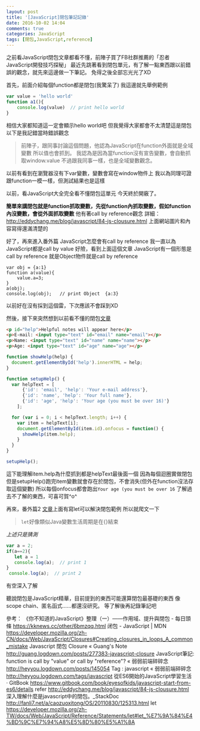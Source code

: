 ```yaml
---
layout: post
title: '[JavaScript]閉包筆記記錄'
date: 2016-10-02 14:04
comments: true
categories: JavaScript
tags: [閉包,JavaScript,reference]
---
```

之前看JavaScript閉包文章都看不懂，前陣子買了FB社群推薦的「忍者JavaScript開發技巧探秘」
最近先跳著看到閉包單元，有了解一點東西跟以前錯誤的觀念，就先來這邊做一下筆記。
免得之後全部忘光光了XD

<!--more-->

首先，前面介紹每個function都是閉包(我驚呆了)
我這邊就先舉例範例
```js
var value = 'hello world'
function a1(){
    console.log(value)  // print hello world
}
```
相信大家都知道這一定會顯示hello world吧
但我覺得大家都會不太清楚這是閉包
以下是我記錯當時錯誤觀念
> 前陣子，跟同事討論這個問題，他認為JavaScript在function外面就是全域變數
所以值也會抓到。
我認為是因為當function沒有宣告變數，會自動抓取window.value
不過跟我同事一樣，也是全域變數觀念。

以前有看到在瀏覽器沒有下var變數，變數會寫在window物件上
我以為同理可證跟function一模一樣，但測試結果也是這樣

以前，看JavaScript大全完全看不懂閉包這單元
今天終於開竅了。

**簡單來講閉包就是function抓取變數，先從function內抓取變數，假如function內沒變數，會從外面抓取變數**
他有著call by reference觀念
詳細：http://eddychang.me/blog/javascript/84-js-clousure.html
上面網站圖片和內容寫得還滿清楚的

好了，再來進入番外篇
JavaScript怎麼會有call by reference
我一直以為JavaScript都是call by value
好險，看到上面這個文章
JavaScript有一個形態是call by reference
就是Object物件就是call by reference

```
var obj = {a:1}
function a(value){
    value.a=3;
}
a(obj);
console.log(obj);   // print Object  {a:3}
```
以前好在沒有採到這個雷，下次應該不會踩到XD

然後，接下來突然想到以前看不懂的閉包[文章](https://developer.mozilla.org/zh-CN/docs/Web/JavaScript/Closures#Creating_closures_in_loops_A_common_mistake)
```html
<p id="help">Helpful notes will appear here</p>
<p>E-mail: <input type="text" id="email" name="email"></p>
<p>Name: <input type="text" id="name" name="name"></p>
<p>Age: <input type="text" id="age" name="age"></p>
```

```js
function showHelp(help) {
  document.getElementById('help').innerHTML = help;
}

function setupHelp() {
  var helpText = [
      {'id': 'email', 'help': 'Your e-mail address'},
      {'id': 'name', 'help': 'Your full name'},
      {'id': 'age', 'help': 'Your age (you must be over 16)'}
    ];

  for (var i = 0; i < helpText.length; i++) {
    var item = helpText[i];
    document.getElementById(item.id).onfocus = function() {
      showHelp(item.help);
    }
  }
}

setupHelp();
```
這下能理解item.help為什麼抓到都是helpText最後面一個
因為每個迴圈實做閉包
但是setupHelp()跑完item變數就會存在於閉包，不會消失(但外在function沒法存取這個變數)
所以每個onfocus都會跑出`Your age (you must be over 16`
了解過去不了解的東西，可喜可賀^o^

再來，番外篇2
[文章](https://developer.mozilla.org/zh-CN/docs/Web/JavaScript/Closures#Creating_closures_in_loops_A_common_mistake)上面有寫let可以解決閉包範例
所以就爬文一下
>`let`好像類似Java變數生活周期是在{}結束

*上述只是猜測*
```js
var a = 2;
if(a==2){
   let a = 1
   console.log(a);  // print 1
}
 console.log(a);  // print 2
 ```
有空深入了解

聽說閉包是JavaScript精華，目前提到的東西可能還算閉包最基礎的東西
像scope chain、匿名函式......都還沒研究。
等了解後再記錄筆記吧

參考：
《你不知道的JavaScript》整理（一）——作用域、提升與閉包 - 每日頭條
https://kknews.cc/other/6bmzqq.html
闭包 - JavaScript | MDN
https://developer.mozilla.org/zh-CN/docs/Web/JavaScript/Closures#Creating_closures_in_loops_A_common_mistake
Javascript 閉包 Closure « Guang's Note
http://guang.logdown.com/posts/277383-javascript-closure
JavaScript筆記: function is call by "value" or call by "reference"? « 弱弱前端碎碎念
http://heyyou.logdown.com/posts/145054
Tag : javascript « 弱弱前端碎碎念
http://heyyou.logdown.com/tags/javascript
從ES6開始的JavaScript學習生活 · GitBook
https://www.gitbook.com/book/eyesofkids/javascript-start-from-es6/details
refer
http://eddychang.me/blog/javascript/84-js-clousure.html
深入理解什麼是javascript中的閉包。_StackDoc
http://fanli7.net/a/caozuoxitong/OS/20110830/125313.html
let
https://developer.mozilla.org/zh-TW/docs/Web/JavaScript/Reference/Statements/let#let_%E7%9A%84%E4%BD%9C%E7%94%A8%E5%8D%80%E5%A1%8A